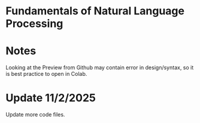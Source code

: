 # Fundamentals of Natural Language Processing

# Notes
Looking at the Preview from Github may contain error in design/syntax, so it is best practice to open in Colab.

# Update 11/2/2025
Update more code files.

